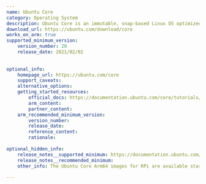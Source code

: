 ```yaml
---
name: Ubuntu Core
category: Operating System
description: Ubuntu Core is an immutable, snap-based Linux OS optimized for IoT and edge devices, offering secure, modular, and containerized deployment with long-term updates and over-the-air patching.
download_url: https://ubuntu.com/download/core
works_on_arm: true
supported_minimum_version:
    version_number: 20
    release_date: 2021/02/02
 
 
optional_info:
    homepage_url: https://ubuntu.com/core
    support_caveats:
    alternative_options:
    getting_started_resources:
        official_docs: https://documentation.ubuntu.com/core/tutorials/build-your-first-image/index.html
        arm_content:
        partner_content:
    arm_recommended_minimum_version:
        version_number:
        release_date:
        reference_content:
        rationale:
 
optional_hidden_info:
    release_notes__supported_minimum: https://documentation.ubuntu.com/core/reference/release-notes/
    release_notes__recommended_minimum:
    other_info: The Ubuntu Core Arm64 images for RPi are available starting from version 20. Please see [here](https://documentation.ubuntu.com/core/reference/testing-platforms/index.html).
 
---
```


